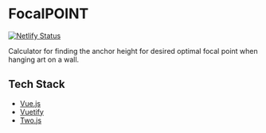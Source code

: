 # FocalPOINT

[![Netlify Status](https://api.netlify.com/api/v1/badges/e8a8c273-989d-4916-a91c-888b71c3cc86/deploy-status)](https://app.netlify.com/sites/focalpoint-calc-123/deploys)

Calculator for finding the anchor height for desired optimal focal point when hanging art on a wall.

## Tech Stack
- [Vue.js](https://vuejs.org/)
- [Vuetify](https://vuetifyjs.com/)
- [Two.js](https://two.js.org/)
